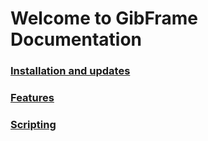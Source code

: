 
# Welcome to GibFrame Documentation
### [Installation and updates](installation.md)
### [Features](features.md)
### [Scripting](scripting.md)
